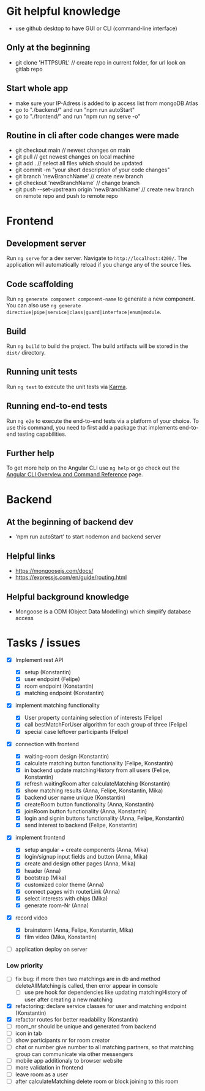 # Git helpful knowledge
- use github desktop to have GUI or CLI (command-line interface)

## Only at the beginning
- git clone 'HTTPSURL' // create repo in current folder, for url look on gitlab repo

## Start whole app
- make sure your IP-Adress is added to ip access list from mongoDB Atlas
- go to "./backend/" and run "npm run autoStart"
- go to "./frontend/" and run "npm run ng serve -o"

## Routine in cli after code changes were made
- git checkout main // newest changes on main
- git pull // get newest changes on local machine
- git add . // select all files which should be updated
- git commit -m "your short description of your code changes"
- git branch 'newBranchName' // create new branch
- git checkout 'newBranchName' // change branch
- git push --set-upstream origin 'newBranchName' // create new branch on remote repo and push to remote repo

# Frontend

## Development server

Run `ng serve` for a dev server. Navigate to `http://localhost:4200/`. The application will automatically reload if you change any of the source files.

## Code scaffolding

Run `ng generate component component-name` to generate a new component. You can also use `ng generate directive|pipe|service|class|guard|interface|enum|module`.

## Build

Run `ng build` to build the project. The build artifacts will be stored in the `dist/` directory.

## Running unit tests

Run `ng test` to execute the unit tests via [Karma](https://karma-runner.github.io).

## Running end-to-end tests

Run `ng e2e` to execute the end-to-end tests via a platform of your choice. To use this command, you need to first add a package that implements end-to-end testing capabilities.

## Further help

To get more help on the Angular CLI use `ng help` or go check out the [Angular CLI Overview and Command Reference](https://angular.io/cli) page.

# Backend
## At the beginning of backend dev
- 'npm run autoStart' to start nodemon and backend server

## Helpful links
- https://mongoosejs.com/docs/
- https://expressjs.com/en/guide/routing.html

## Helpful background knowledge
- Mongoose is a ODM (Object Data Modelling) which simplify database access

# Tasks / issues
- [x] Implement rest API 
    - [x] setup (Konstantin)
    - [x] user endpoint (Felipe)
    - [x] room endpoint (Konstantin)
    - [x] matching endpoint (Konstantin)
- [x] implement matching functionality
    - [x] User property containing selection of interests (Felipe)
    - [x] call bestMatchForUser algorithm for each group of three (Felipe)
    - [x] special case leftover participants (Felipe)
- [x] connection with frontend
    - [x] waiting-room design (Konstantin)
    - [x] calculate matching button functionality (Felipe, Konstantin)
    - [x] in backend update matchingHistory from all users (Felipe, Konstantin)
    - [x] refresh waitingRoom after calculateMatching (Konstantin)
    - [x] show matching results (Anna, Felipe, Konstantin, Mika)
    - [x] backend user name unique (Konstantin)
    - [x] createRoom button functionality (Anna, Konstantin)
    - [x] joinRoom button functionality (Anna, Konstantin)
    - [x] login and signin buttons functionality (Anna, Felipe, Konstantin)
    - [x] send interest to backend (Felipe, Konstantin)
- [x] implement frontend
    - [x] setup angular + create components (Anna, Mika)
    - [x] login/signup input fields and button (Anna, Mika)
    - [x] create and design other pages (Anna, Mika)
    - [x] header (Anna)
    - [x] bootstrap (Mika)
    - [x] customized color theme (Anna)
    - [x] connect pages with routerLink (Anna)
    - [x] select interests with chips (Mika)
    - [x] generate room-Nr (Anna)
- [x] record video
    - [x] brainstorm (Anna, Felipe, Konstantin, Mika)
    - [x] film video (Mika, Konstantin)
- [ ] application deploy on server


### Low priority
- [ ] fix bug: if more then two matchings are in db and method deleteAllMatching is called, then error appear in console 
    - [ ] use pre hook for dependencies like updating matchingHistory of user after creating a new matching
- [x] refactoring: declare service classes for user and matching endpoint (Konstantin)
- [x] refactor routes for better readability (Konstantin)
- [ ] room_nr should be unique and generated from backend
- [ ] icon in tab
- [ ] show participants nr for room creator
- [ ] chat or number give number to all matching partners, so that matching group can communicate via other messengers
- [ ] mobile app additionaly to browser website
- [ ] more validation in frontend
- [ ] leave room as a user
- [ ] after calculateMatching delete room or block joining to this room
